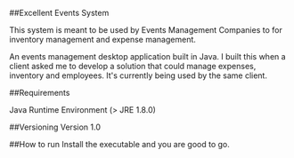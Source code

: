 ##Excellent Events System

This system is meant to be used by Events Management Companies to for inventory management and expense management.

An events management desktop application built in Java. I built this when a client asked me to develop a solution that could manage expenses, inventory and employees. It's currently being used by the same client.

##Requirements 

Java Runtime Environment (> JRE 1.8.0)

##Versioning
Version 1.0

##How to run
Install the executable and you are good to go.


